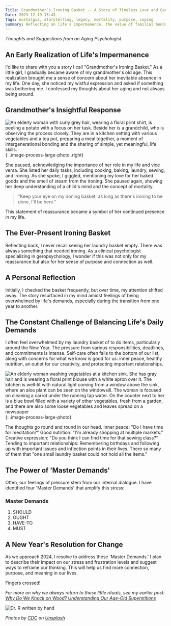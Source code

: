 ```yaml
---
Title: Grandmother's Ironing Basket -- A Story of Timeless Love and Gentle Wisdom
Date: 2023-12-19 15:43
Tags: nostalgia, storytelling, legacy, mortality, purpose, coping
Summary: Reflecting on life's impermanence, the value of familial bonds, and managing life's overwhelming demands with purpose and positivity.
---
```


_Thoughts and Suggestions from an Aging Psychologist._

## An Early Realization of Life's Impermanence

I'd like to share with you a story I call "Grandmother's Ironing Basket." As a little girl, I gradually became aware of my grandmother's old age. This realization brought me a sense of concern about her inevitable absence in my life. One day, she noticed my wistful expression and asked if something was bothering me. I confessed my thoughts about her aging and not always being around.

## Grandmother's Insightful Response

![An elderly woman with curly grey hair, wearing a floral print shirt, is peeling a potato with a focus on her task. Beside her is a grandchild, who is observing the process closely. They are in a kitchen setting with various vegetables and a tea pot, preparing a meal together, a moment of intergenerational bonding and the sharing of simple, yet meaningful, life skills.]({static}/images/cdc-E9BR0lNMiQE-unsplash.jpg){: .image-process-large-photo .right}

She paused, acknowledging the importance of her role in my life and vice versa. She listed her daily tasks, including cooking, baking, laundry, sewing, and ironing. As she spoke, I giggled, mentioning my love for her baked goods and the smell of steam from the ironing. She paused again, showing her deep understanding of a child's mind and the concept of mortality.

> "Keep your eye on my ironing basket; as long as there's ironing to be done, I'll be here."

This statement of reassurance became a symbol of her continued presence in my life.

## The Ever-Present Ironing Basket

Reflecting back, I never recall seeing her laundry basket empty. There was always something that needed ironing. As a clinical psychologist specializing in geropsychology, I wonder if this was not only for my reassurance but also for her sense of purpose and connection as well.

## A Personal Reflection

Initially, I checked the basket frequently, but over time, my attention shifted away. The story resurfaced in my mind amidst feelings of being overwhelmed by life's demands, especially during the transition from one year to another.

## The Constant Challenge of Balancing Life's Daily Demands

I often feel overwhelmed by my laundry basket of to do items, particularly around the New Year. The pressure from various responsibilities, deadlines, and commitments is intense. Self-care often falls to the bottom of our list, along with concerns for what we know is good for us: inner peace, healthy nutrition, an outlet for our creativity, and protecting important relationships.

![An elderly woman washing vegetables at a kitchen sink. She has gray hair and is wearing a floral print blouse with a white apron over it. The kitchen is well-lit with natural light coming from a window above the sink, where an aloe plant can be seen on the windowsill. The woman is focused on cleaning a carrot under the running tap water. On the counter next to her is a blue bowl filled with a variety of other vegetables, fresh from a garden, and there are also some loose vegetables and leaves spread on a newspaper]({static}/images/cdc-F98Mv9O6LfI-unsplash.jpg){: .image-process-large-photo}

The thoughts go round and round in our head. Inner peace: "Do I have time for meditation?" Good nutrition: "I'm already shopping at multiple markets." Creative expression: "Do you think I can find time for that sewing class?" Tending to important relationships: Remembering birthdays and  following up with important issues and inflection points in their lives. There so many of them that "one small laundry basket could not hold all the items."

## The Power of 'Master Demands'

Often, our feelings of pressure stem from our internal dialogue. I have identified four 'Master Demands' that amplify this stress:

### Master Demands

1. SHOULD
2. OUGHT
3. HAVE-TO
4. MUST

## A New Year's Resolution for Change

As we approach 2024, I resolve to address these 'Master Demands.' I plan to describe their impact on our stress and frustration levels and suggest ways to reframe our thinking. This will help us find more connection, purpose, and meaning in our lives.

Fingers crossed!

_For more on why we always return to these little rituals, see my earlier post: [Why Do We Knock on Wood? Understanding Our Age-Old Superstitions]({filename}very_superstitious.md)_

![Dr. R written by hand]({static}/images/dr_r_sm.png)

_Photos by [CDC](https://unsplash.com/@cdc) on [Unsplash](https://unsplash.com/photos/woman-in-yellow-and-white-floral-button-up-shirt-holding-yellow-banana-E9BR0lNMiQE)_
